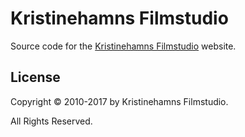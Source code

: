 # Kristinehamns Filmstudio

Source code for the [Kristinehamns Filmstudio][website] website.

## License

Copyright &copy; 2010-2017 by Kristinehamns Filmstudio.

All Rights Reserved.

[website]: http://kristinehamns-filmstudio.se/
